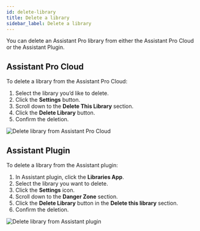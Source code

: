 ```yaml
---
id: delete-library
title: Delete a library
sidebar_label: Delete a library
---
```


You can delete an Assistant Pro library from either the Assistant Pro Cloud or the Assistant Plugin.

## Assistant Pro Cloud

To delete a library from the Assistant Pro Cloud:

1. Select the library you’d like to delete.
2. Click the **Settings** button.
3. Scroll down to the **Delete This Library** section.
4. Click the **Delete Library** button.
5. Confirm the deletion.

![Delete library from Assistant Pro Cloud](/img/assistant/cloud--libraries--delete-library--1.jpg)

## Assistant Plugin

To delete a library from the Assistant plugin:

1. In Assistant plugin, click the **Libraries App**.
2. Select the library you want to delete.
3. Click the **Settings** icon.
4. Scroll down to the **Danger Zone** section.
5. Click the **Delete Library** button in the **Delete this library** section.
6. Confirm the deletion.

![Delete library from Assistant plugin](/img/assistant/cloud--libraries--delete-library--2.jpg)
